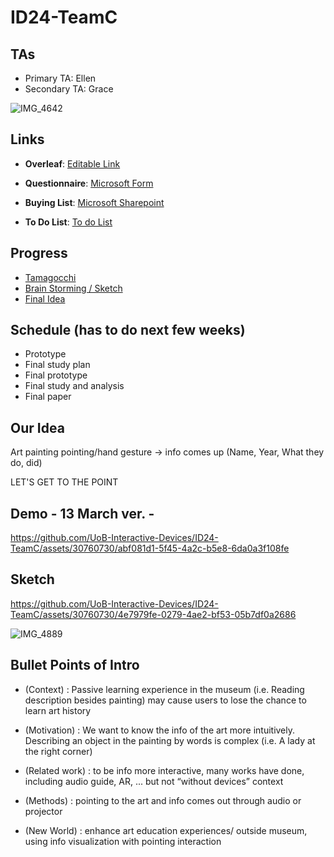 # ID24-TeamC

## TAs ##
- Primary TA: Ellen
- Secondary TA: Grace

![IMG_4642](https://github.com/UoB-Interactive-Devices/ID24-TeamC/assets/30760730/2ce48367-d204-4813-8ed9-9979d0074800)


## Links

- **Overleaf**: [Editable Link](https://www.overleaf.com/5295618247ptcpfsfqvhzs#452f61)

- **Questionnaire**: [Microsoft Form](https://forms.office.com/Pages/DesignPageV2.aspx?subpage=design&token=42b75c5373fb4860a609dd47cace5497&id=MH_ksn3NTkql2rGM8aQVGxmODsryVDlGlGa3el9Tr4pUM0JXUDU2WjFGWEFJR1hIODRVVjhUWldYQy4u&topview=Branch&branchingelementid=r221c1841798245cc8038d34a08bdb2e8)

- **Buying List**: [Microsoft Sharepoint](https://uob-my.sharepoint.com/:w:/g/personal/kz21093_bristol_ac_uk/EcvV-8O1nOhOppdn2Z--uv8BxtXll4U3TMFSOaIeT_tlcg?e=41ifgL)

- **To Do List**: [To do List](https://uob-my.sharepoint.com/:w:/r/personal/kz21093_bristol_ac_uk/Documents/To%20do%20list.docx?d=w8fe93566dce647bda418b47aaac3c5bf&csf=1&web=1&e=p0ibdk](https://uob-my.sharepoint.com/:w:/g/personal/kz21093_bristol_ac_uk/EWY16Y_m3L1HpBi0eqrDxb8BY0CsnOuzJymm1lCgeHuD2g?e=IwRoPj)](https://uob-my.sharepoint.com/:w:/g/personal/kz21093_bristol_ac_uk/EWY16Y_m3L1HpBi0eqrDxb8BouRX4gFlvF5MZyto9zEptg?e=2eaJUe)](https://uob-my.sharepoint.com/:w:/g/personal/kz21093_bristol_ac_uk/EWY16Y_m3L1HpBi0eqrDxb8BouRX4gFlvF5MZyto9zEptg?email=ms20317%40bristol.ac.uk&e=z2fUSQ))

## Progress
- [Tamagocchi](https://github.com/UoB-Interactive-Devices/ID24-TeamC/tree/main/Tamagotchi)
- [Brain Storming / Sketch](https://github.com/UoB-Interactive-Devices/ID24-TeamC/tree/main/Sketches)
- [Final Idea](https://github.com/UoB-Interactive-Devices/ID24-TeamC/tree/main/final%20idea)

## Schedule (has to do next few weeks)

- Prototype
- Final study plan
- Final prototype
- Final study and analysis
- Final paper


## Our Idea 

Art painting pointing/hand gesture -> info comes up (Name, Year, What they do, did)

LET'S GET TO THE POINT


## Demo - 13 March ver. -
https://github.com/UoB-Interactive-Devices/ID24-TeamC/assets/30760730/abf081d1-5f45-4a2c-b5e8-6da0a3f108fe


## Sketch

https://github.com/UoB-Interactive-Devices/ID24-TeamC/assets/30760730/4e7979fe-0279-4ae2-bf53-05b7df0a2686

![IMG_4889](https://github.com/UoB-Interactive-Devices/ID24-TeamC/assets/30760730/792b1673-d2fd-4184-8956-d2863ab39d0b)

## Bullet Points of Intro
- (Context) : Passive learning experience in the museum (i.e. Reading description besides painting) may cause users to lose the chance to learn art history 

- (Motivation) : We want to know the info of the art more intuitively. Describing an object in the painting by words is complex (i.e. A lady at the right corner) 

- (Related work) :  to be info more interactive, many works have done, including audio guide, AR, ... but not “without devices” context 

- (Methods) : pointing to the art and info comes out through audio or projector 

- (New World) : enhance art education experiences/ outside museum, using info visualization with pointing interaction    

